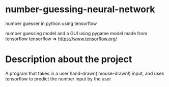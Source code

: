 # number-guessing-neural-network
number guesser in python using tensorflow

number guessing model and a GUI using pygame
model made from tensorflow
tensorflow => https://www.tensorflow.org/

# Description about the project
A program that takes in a user hand-drawn( mouse-drawn!) input, and uses tensorflow to
predict the number input by the user
